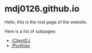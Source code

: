 # mdj0126.github.io
Hello, this is the root page of the website.

Here is a list of subpages:
- [/ClientDJ](https://mdj0126.github.io/ClientDJ/)
- [/Portfolio](https://mdj0126.github.io/Portfolio/)
